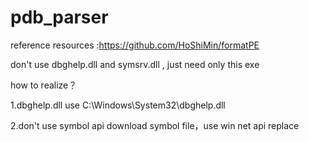 # pdb_parser
reference resources :https://github.com/HoShiMin/formatPE

don't use dbghelp.dll and symsrv.dll , just need only this exe

how to realize？

1.dbghelp.dll use C:\Windows\System32\dbghelp.dll

2.don't use symbol api download symbol file，use win net api replace
